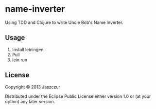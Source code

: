 # name-inverter

Using TDD and Clojure to write Uncle Bob's Name Inverter.

## Usage

1. Install leiningen
2. Pull
3. lein run

## License

Copyright © 2013 Jaszczur

Distributed under the Eclipse Public License either version 1.0 or (at
your option) any later version.
